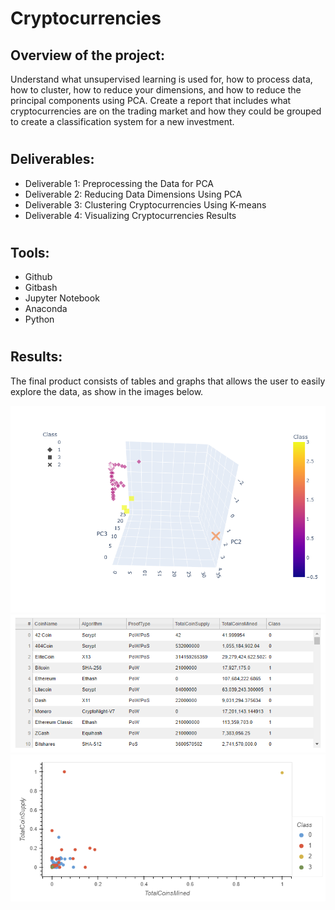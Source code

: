 # Cryptocurrencies

## Overview of the project: 
Understand what unsupervised learning is used for, how to process data, how to cluster, how to reduce your dimensions, and how to reduce the principal components using PCA. Create a report that includes what cryptocurrencies are on the trading market and how they could be grouped to create a classification system for a new investment.

# 
## Deliverables:
 - Deliverable 1: Preprocessing the Data for PCA
- Deliverable 2: Reducing Data Dimensions Using PCA
- Deliverable 3: Clustering Cryptocurrencies Using K-means
- Deliverable 4: Visualizing Cryptocurrencies Results

#
## Tools:
  - Github
  - Gitbash
  - Jupyter Notebook
  - Anaconda
  - Python


# 

## Results: 

The final product consists of tables and graphs that allows the user to easily explore the data, as show in the images below.

![3D Graph](/Resources/newplot.png)
![Table](/Resources/table.png)
![Scatter](/Resources/Scatterplot.png)